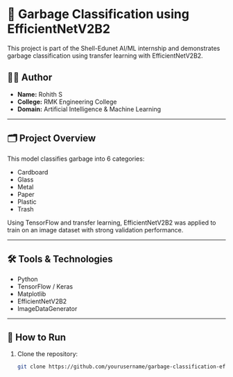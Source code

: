 # 🧠 Garbage Classification using EfficientNetV2B2

This project is part of the Shell-Edunet AI/ML internship and demonstrates garbage classification using transfer learning with EfficientNetV2B2.

## 👨‍💻 Author

- **Name:** Rohith S  
- **College:** RMK Engineering College  
- **Domain:** Artificial Intelligence & Machine Learning  

---

## 🗂️ Project Overview

This model classifies garbage into 6 categories:
- Cardboard
- Glass
- Metal
- Paper
- Plastic
- Trash

Using TensorFlow and transfer learning, EfficientNetV2B2 was applied to train on an image dataset with strong validation performance.

---

## 🛠️ Tools & Technologies

- Python
- TensorFlow / Keras
- Matplotlib
- EfficientNetV2B2
- ImageDataGenerator

---

## 🚀 How to Run

1. Clone the repository:
   ```bash
   git clone https://github.com/yourusername/garbage-classification-efficientnet.git
